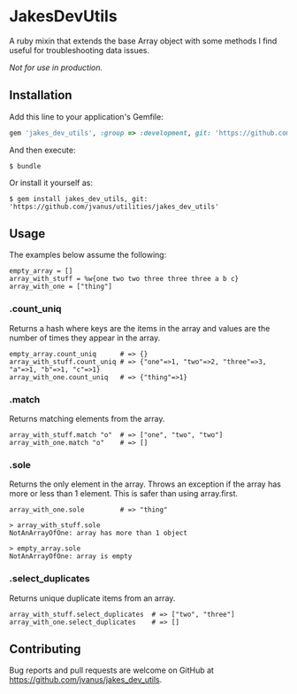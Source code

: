 # JakesDevUtils

A ruby mixin that extends the base Array object with some methods I find useful for troubleshooting data issues.

*Not for use in production.*


## Installation

Add this line to your application's Gemfile:

```ruby
gem 'jakes_dev_utils', :group => :development, git: 'https://github.com/jvanus/utilities/jakes_dev_utils'
```

And then execute:

    $ bundle

Or install it yourself as:

    $ gem install jakes_dev_utils, git: 'https://github.com/jvanus/utilities/jakes_dev_utils'

## Usage

The examples below assume the following:

```
empty_array = []
array_with_stuff = %w{one two two three three three a b c}
array_with_one = ["thing"]
```

### .count_uniq
Returns a hash where keys are the items in the array and values are the number of times they appear in the array.

```
empty_array.count_uniq      # => {}
array_with_stuff.count_uniq # => {"one"=>1, "two"=>2, "three"=>3, "a"=>1, "b"=>1, "c"=>1}
array_with_one.count_uniq   # => {"thing"=>1}
```

### .match
Returns matching elements from the array.

```
array_with_stuff.match "o"  # => ["one", "two", "two"]
array_with_one.match "o"    # => []
```

### .sole
Returns the only element in the array. Throws an exception if the array has more or less than 1 element. This is safer than using array.first.

```
array_with_one.sole         # => "thing"

> array_with_stuff.sole
NotAnArrayOfOne: array has more than 1 object

> empty_array.sole
NotAnArrayOfOne: array is empty
```

### .select_duplicates
Returns unique duplicate items from an array.

```
array_with_stuff.select_duplicates  # => ["two", "three"]
array_with_one.select_duplicates    # => []
```


## Contributing

Bug reports and pull requests are welcome on GitHub at https://github.com/jvanus/jakes_dev_utils.

